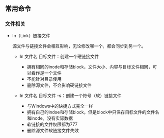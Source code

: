 ## 常用命令

### 文件相关

- ln（Link）链接文件

    源文件与链接文件会相互影响，无论修改哪一个，都会同步到另一个。

    - ln 文件名 目标文件：创建一个硬链接文件
        - 拥有相同的inode和存储block，文件大小、内容与目标文件相同，可以看作是一个文件
        - 不能针对目录使用
        - 删除源文件，不会影响硬链接文件
    
    - ln 文件名 目标文件 -s：创建一个符号（软）链接文件
        - 与Windows中的快捷方式完全一样
        - 拥有自己的indoe和存储block，但是block中只保存目标文件的文件名和inode，没有实际数据
        - 软链接的文件权限都为777
        - 删除源文件软链接文件失效
        